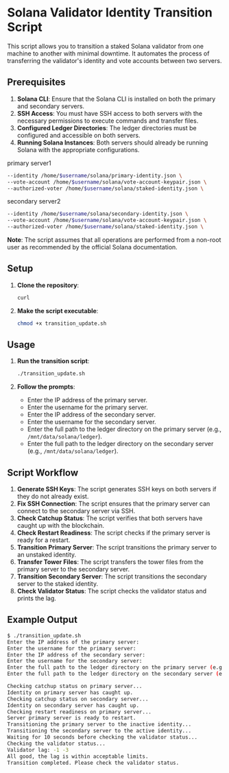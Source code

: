 # Solana Validator Identity Transition Script

This script allows you to transition a staked Solana validator from one machine to another with minimal downtime. It automates the process of transferring the validator's identity and vote accounts between two servers.

## Prerequisites

1. **Solana CLI**: Ensure that the Solana CLI is installed on both the primary and secondary servers.
2. **SSH Access**: You must have SSH access to both servers with the necessary permissions to execute commands and transfer files.
3. **Configured Ledger Directories**: The ledger directories must be configured and accessible on both servers.
4. **Running Solana Instances**: Both servers should already be running Solana with the appropriate configurations.

primary server1
```sh
--identity /home/$username/solana/primary-identity.json \
--vote-account /home/$username/solana/vote-account-keypair.json \
--authorized-voter /home/$username/solana/staked-identity.json \
```
secondary server2
```sh
--identity /home/$username/solana/secondary-identity.json \
--vote-account /home/$username/solana/vote-account-keypair.json \
--authorized-voter /home/$username/solana/staked-identity.json \

```

**Note**: The script assumes that all operations are performed from a non-root user as recommended by the official Solana documentation.

## Setup

1. **Clone the repository**:

    ```sh
    curl
    ```

2. **Make the script executable**:

    ```sh
    chmod +x transition_update.sh
    ```

## Usage

1. **Run the transition script**:

    ```sh
    ./transition_update.sh
    ```

2. **Follow the prompts**:
    - Enter the IP address of the primary server.
    - Enter the username for the primary server.
    - Enter the IP address of the secondary server.
    - Enter the username for the secondary server.
    - Enter the full path to the ledger directory on the primary server (e.g., `/mnt/data/solana/ledger`).
    - Enter the full path to the ledger directory on the secondary server (e.g., `/mnt/data/solana/ledger`).

## Script Workflow

1. **Generate SSH Keys**: The script generates SSH keys on both servers if they do not already exist.
2. **Fix SSH Connection**: The script ensures that the primary server can connect to the secondary server via SSH.
3. **Check Catchup Status**: The script verifies that both servers have caught up with the blockchain.
4. **Check Restart Readiness**: The script checks if the primary server is ready for a restart.
5. **Transition Primary Server**: The script transitions the primary server to an unstaked identity.
6. **Transfer Tower Files**: The script transfers the tower files from the primary server to the secondary server.
7. **Transition Secondary Server**: The script transitions the secondary server to the staked identity.
8. **Check Validator Status**: The script checks the validator status and prints the lag.

## Example Output

```sh
$ ./transition_update.sh
Enter the IP address of the primary server: 
Enter the username for the primary server: 
Enter the IP address of the secondary server: 
Enter the username for the secondary server: 
Enter the full path to the ledger directory on the primary server (e.g., /mnt/data/solana/ledger): 
Enter the full path to the ledger directory on the secondary server (e.g., /mnt/data/solana/ledger): 

Checking catchup status on primary server...
Identity on primary server has caught up.
Checking catchup status on secondary server...
Identity on secondary server has caught up.
Checking restart readiness on primary server...
Server primary server is ready to restart.
Transitioning the primary server to the inactive identity...
Transitioning the secondary server to the active identity...
Waiting for 10 seconds before checking the validator status...
Checking the validator status...
Validator lag: -1 -3
All good, the lag is within acceptable limits.
Transition completed. Please check the validator status.

